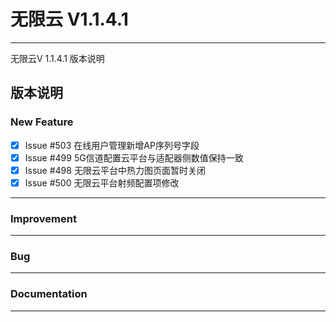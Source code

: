 # 无限云 V1.1.4.1
------
  无限云V 1.1.4.1 版本说明
  
## 版本说明

### New Feature
- [X] Issue #503 在线用户管理新增AP序列号字段
- [X] Issue #499 5G信道配置云平台与适配器侧数值保持一致
- [X] Issue #498 无限云平台中热力图页面暂时关闭
- [X] Issue #500 无限云平台射频配置项修改

------

### Improvement

 

------

### Bug

------

### Documentation
  
------

